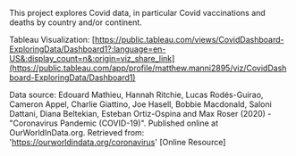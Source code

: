 This project explores Covid data, in particular Covid vaccinations and deaths by country and/or continent. 

Tableau Visualization: [https://public.tableau.com/views/CovidDashboard-ExploringData/Dashboard1?:language=en-US&:display_count=n&:origin=viz_share_link](https://public.tableau.com/app/profile/matthew.manni2895/viz/CovidDashboard-ExploringData/Dashboard1)


Data source: Edouard Mathieu, Hannah Ritchie, Lucas Rodés-Guirao, Cameron Appel, Charlie Giattino, Joe Hasell, Bobbie Macdonald, Saloni Dattani, Diana Beltekian, Esteban Ortiz-Ospina and Max Roser (2020) - "Coronavirus Pandemic (COVID-19)". Published online at OurWorldInData.org. Retrieved from: 'https://ourworldindata.org/coronavirus' [Online Resource]
